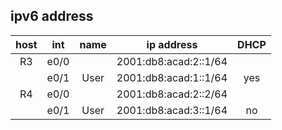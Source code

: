 
  ## ipv6 address 
host | int | name | ip address | DHCP |
:----:  | :---: | :----------: | :----: | :---: 
R3 | e0/0 | |2001:db8:acad:2::1/64 | |
| | e0/1 | User | 2001:db8:acad:1::1/64 |  yes
R4 | e0/0 | | 2001:db8:acad:2::2/64 | |
| | e0/1 | User | 2001:db8:acad:3::1/64 |  no

